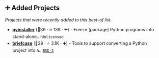 ## ➕ Added Projects

_Projects that were recently added to this best-of list._

- <b><a href="https://github.com/pyinstaller/pyinstaller">pyinstaller</a></b> (🥇39 ·  ⭐ 13K · ➕) - Freeze (package) Python programs into stand-alone.. <code>❗Unlicensed</code> <code><img src="https://images.icon-icons.com/2415/PNG/512/c_original_logo_icon_146611.png" style="display:inline;" width="13" height="13"></code>
- <b><a href="https://github.com/beeware/briefcase">briefcase</a></b> (🥉29 ·  ⭐ 3.1K · ➕) - Tools to support converting a Python project into a.. <code><a href="http://bit.ly/3aKzpTv">BSD-3</a></code> <code><img src="https://www.python.org/static/favicon.ico" style="display:inline;" width="13" height="13"></code>

